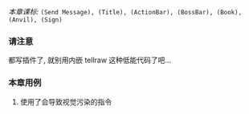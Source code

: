 *本章课标:* `(Send Message), (Title), (ActionBar), (BossBar), (Book), (Anvil), (Sign)`

### 请注意
都写插件了, 就别用内嵌 tellraw 这种低能代码了吧...

### 本章用例
1. 使用了会导致视觉污染的指令




